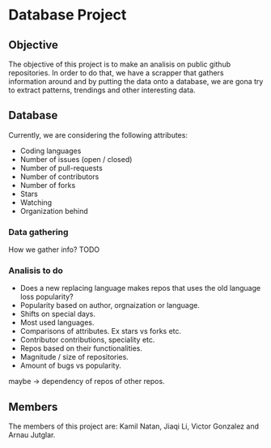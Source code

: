 # Database Project

## Objective
The objective of this project is to make an analisis on public github repositories. In order to do that, we have a scrapper that gathers information around and by putting the data onto a database, we are gona try to extract patterns, trendings and other interesting data.

## Database

Currently, we are considering the following attributes:
- Coding languages
- Number of issues (open / closed)
- Number of pull-requests
- Number of contributors
- Number of forks
- Stars
- Watching
- Organization behind

### Data gathering

How we gather info? TODO

### Analisis to do
- Does a new replacing language makes repos that uses the old language loss popularity?
- Popularity based on author, orgnaization or language.
- Shifts on special days.
- Most used languages.
- Comparisons of attributes. Ex stars vs forks etc.
- Contributor contributions, speciality etc.
- Repos based on their functionalities.
- Magnitude / size of repositories.
- Amount of bugs vs popularity.

maybe -> dependency of repos of other repos.

## Members
The members of this project are: Kamil Natan, Jiaqi Li, Victor Gonzalez and Arnau Jutglar.


